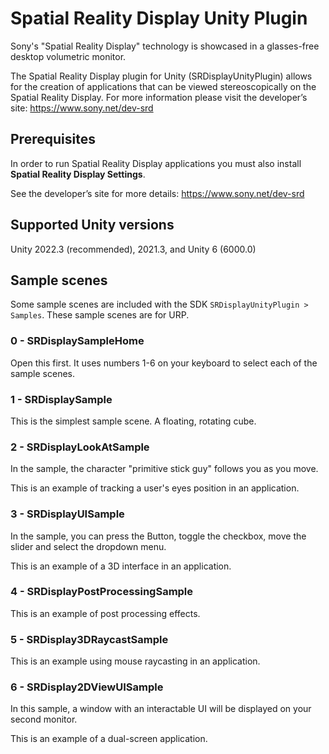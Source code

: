 # Spatial Reality Display Unity Plugin

Sony's "Spatial Reality Display" technology is showcased in a glasses-free desktop volumetric monitor.

The Spatial Reality Display plugin for Unity (SRDisplayUnityPlugin) allows for the creation of applications that can be viewed stereoscopically on the Spatial Reality Display.
For more information please visit the developer’s site: https://www.sony.net/dev-srd


## Prerequisites

In order to run Spatial Reality Display applications you must also install **Spatial Reality Display Settings**.

See the developer’s site for more details: https://www.sony.net/dev-srd


## Supported Unity versions

Unity 2022.3 (recommended), 2021.3, and Unity 6 (6000.0)

## Sample scenes

Some sample scenes are included with the SDK `SRDisplayUnityPlugin > Samples`.
These sample scenes are for URP.

### 0 - SRDisplaySampleHome

Open this first. It uses numbers 1-6 on your keyboard to select each of the sample scenes.

### 1 - SRDisplaySample

This is the simplest sample scene. A floating, rotating cube.

### 2 - SRDisplayLookAtSample

In the sample, the character "primitive stick guy" follows you as you move.

This is an example of tracking a user's eyes position in an application.

### 3 - SRDisplayUISample

In the sample, you can press the Button, toggle the checkbox, move the slider and select the dropdown menu.

This is an example of a 3D interface in an application.

### 4 - SRDisplayPostProcessingSample

This is an example of post processing effects.

### 5 - SRDisplay3DRaycastSample

This is an example using mouse raycasting in an application.

### 6 - SRDisplay2DViewUISample

In this sample, a window with an interactable UI will be displayed on your second monitor.

This is an example of a dual-screen application.
